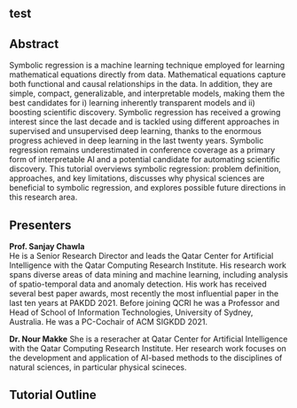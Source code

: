 ## test 

## Abstract 
Symbolic regression is a machine learning technique employed for learning mathematical equations directly from data. Mathematical equations capture both functional and causal relationships in the data. In addition, they are simple, compact, generalizable, and interpretable models, making them the best candidates for i) learning inherently transparent models and ii) boosting scientific discovery. Symbolic regression has received a growing interest since the last decade and is tackled using different approaches in supervised and unsupervised deep learning, thanks to the enormous progress achieved in deep learning in the last twenty years. Symbolic regression remains underestimated in conference coverage as a primary form of interpretable AI and a potential candidate for automating scientific discovery. This tutorial overviews symbolic regression: problem definition, approaches, and key limitations, discusses why physical sciences are beneficial to symbolic regression, and explores possible future directions in this research area.
  
## Presenters
**Prof. Sanjay Chawla** <br>
He is a Senior Research Director and leads the Qatar Center for Artificial Intelligence with the Qatar Computing Research Institute. His research work spans diverse areas of data mining and machine learning, including analysis of spatio-temporal
data and anomaly detection. His work has received several best paper awards, most recently the most influential paper in the last ten years at PAKDD 2021. Before joining QCRI he was a Professor and Head of School of Information Technologies, University of Sydney, Australia. He was a PC-Cochair of ACM SIGKDD 2021.

**Dr. Nour Makke**
She is a reseracher at Qatar Center for Artificial Intelligence with the Qatar Computing Research Institute. Her research work focuses on the development and application of AI-based methods to the disciplines of natural sciences, in particular physical scineces.

## Tutorial Outline
